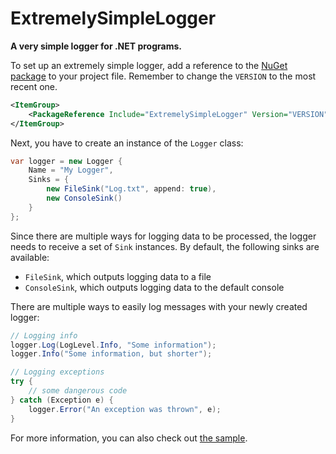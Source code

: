 # ExtremelySimpleLogger
**A very simple logger for .NET programs.**

To set up an extremely simple logger, add a reference to the [NuGet package](https://www.nuget.org/packages/ExtremelySimpleLogger/) to your project file. Remember to change the `VERSION` to the most recent one.
```xml
<ItemGroup>
    <PackageReference Include="ExtremelySimpleLogger" Version="VERSION" />
</ItemGroup>
```

Next, you have to create an instance of the `Logger` class:
```cs
var logger = new Logger {
    Name = "My Logger",
    Sinks = {
        new FileSink("Log.txt", append: true),
        new ConsoleSink()
    }
};
```

Since there are multiple ways for logging data to be processed, the logger needs to receive a set of `Sink` instances. By default, the following sinks are available:
- `FileSink`, which outputs logging data to a file
- `ConsoleSink`, which outputs logging data to the default console

There are multiple ways to easily log messages with your newly created logger:
```cs
// Logging info
logger.Log(LogLevel.Info, "Some information");
logger.Info("Some information, but shorter");

// Logging exceptions
try {
    // some dangerous code
} catch (Exception e) {
    logger.Error("An exception was thrown", e);
}
```

For more information, you can also check out [the sample](https://github.com/Ellpeck/ExtremelySimpleLogger/blob/master/Sample/Program.cs).